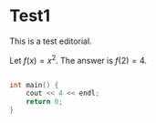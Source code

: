 # Test1

This is a test editorial.

Let $f(x) = x^2$. The answer is $f(2) = 4$.

```cpp

int main() {
	cout << 4 << endl;
	return 0;
}

```

